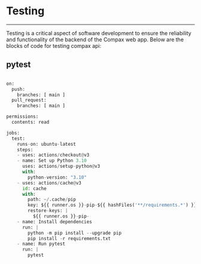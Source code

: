 # Testing

***************************************************************************

Testing is a critical aspect of software development to ensure the reliability and functionality of the backend of the Compax web app. Below are the blocks of code for testing compax api:

## pytest

```python

on:
  push:
    branches: [ main ]
  pull_request:
    branches: [ main ]

permissions:
  contents: read

jobs:
  test:
    runs-on: ubuntu-latest
    steps:
    - uses: actions/checkout@v3
    - name: Set up Python 3.10
      uses: actions/setup-python@v3
      with:
        python-version: "3.10"
    - uses: actions/cache@v3
      id: cache
      with:
        path: ~/.cache/pip
        key: ${{ runner.os }}-pip-${{ hashFiles('**/requirements.*') }}
        restore-keys: | 
          ${{ runner.os }}-pip-
    - name: Install dependencies
      run: |
        python -m pip install --upgrade pip
        pip install -r requirements.txt        
    - name: Run pytest
      run: | 
        pytest
```